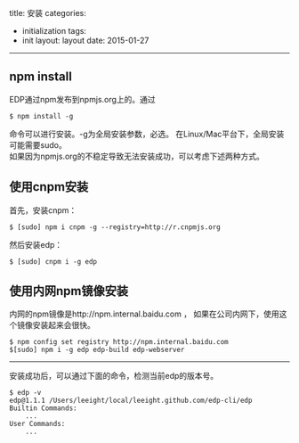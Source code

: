 title: 安装
categories:
- initialization
tags:
- init
layout:
    layout
date:
    2015-01-27
---


## npm install
EDP通过npm发布到npmjs.org上的。通过 

```
$ npm install -g   
```

命令可以进行安装。-g为全局安装参数，必选。 在Linux/Mac平台下，全局安装可能需要sudo。  
如果因为npmjs.org的不稳定导致无法安装成功，可以考虑下述两种方式。

## 使用cnpm安装
首先，安装cnpm：

```
$ [sudo] npm i cnpm -g --registry=http://r.cnpmjs.org
```

然后安装edp：

```
$ [sudo] cnpm i -g edp
```

## 使用内网npm镜像安装

内网的npm镜像是http://npm.internal.baidu.com ， 如果在公司内网下，使用这个镜像安装起来会很快。

```
$ npm config set registry http://npm.internal.baidu.com  
$[sudo] npm i -g edp edp-build edp-webserver
```

-------

安装成功后，可以通过下面的命令，检测当前edp的版本号。

```
$ edp -v  
edp@1.1.1 /Users/leeight/local/leeight.github.com/edp-cli/edp  
Builtin Commands:  
    ...  
User Commands:  
    ...
```